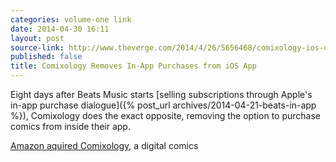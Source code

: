 ```yaml
---
categories: volume-one link
date: 2014-04-30 16:11
layout: post
source-link: http://www.theverge.com/2014/4/26/5656468/comixology-ios-update-removes-in-app-purchases
published: false
title: Comixology Removes In-App Purchases from iOS App
---
```

Eight days after Beats Music starts [selling subscriptions through Apple's in-app purchase dialogue]({% post_url archives/2014-04-21-beats-in-app %}), Comixology does the exact opposite, removing the option to purchase comics from inside their app. 



[Amazon aquired Comixology](http://www.theverge.com/2014/4/10/5602222/amazon-acquiring-digital-comics-platform-comixology), a digital comics 